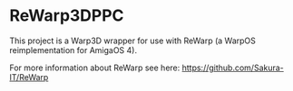 ReWarp3DPPC
===========

This project is a Warp3D wrapper for use with ReWarp (a WarpOS reimplementation
for AmigaOS 4).

For more information about ReWarp see here:
https://github.com/Sakura-IT/ReWarp


